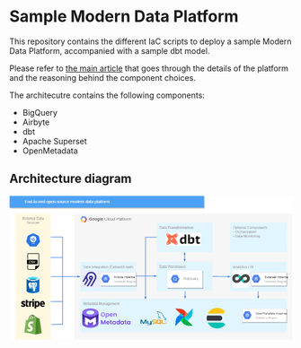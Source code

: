 # Sample Modern Data Platform

This repository contains the different IaC scripts to deploy a sample Modern Data Platform, accompanied with a sample dbt model.

Please refer to [the main article](https://towardsdatascience.com/building-an-end-to-end-open-source-modern-data-platform-c906be2f31bd) that goes through the details of the platform and the reasoning behind the component choices.

The architecutre contains the following components:

* BigQuery
* Airbyte
* dbt
* Apache Superset
* OpenMetadata

## Architecture diagram

![The platform's architecture](platform_architecture.png)

